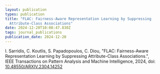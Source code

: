 ```yaml
---
layout: publication
types: publication
title: "FLAC: Fairness-Aware Representation Learning by Suppressing
  Attribute-Class Associations"
date: 2024-12-20T10:08:47.830Z
tags: journal_publications
publication_date: 2024-12-20
---
```

I. Sarridis, C. Koutlis, S. Papadopoulos, C. Diou, "FLAC: Fairness-Aware Representation Learning by Suppressing Attribute-Class Associations.", IEEE Transactions on Pattern Analysis and Machine Intelligence, 2024, doi: [10.48550/ARXIV.2304.14252](https://arxiv.org/abs/2304.14252)